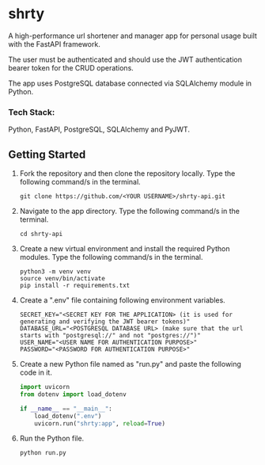 # shrty

A high-performance url shortener and manager app for personal usage built with the FastAPI framework.

The user must be authenticated and should use the JWT authentication bearer token for the CRUD operations.

The app uses PostgreSQL database connected via SQLAlchemy module in Python.

### Tech Stack:

Python, FastAPI, PostgreSQL, SQLAlchemy and PyJWT.

## Getting Started

1. Fork the repository and then clone the repository locally. Type the following command/s in the terminal.

   ```
   git clone https://github.com/<YOUR USERNAME>/shrty-api.git
   ```

2. Navigate to the app directory. Type the following command/s in the terminal.

   ```
   cd shrty-api
   ```

3. Create a new virtual environment and install the required Python modules. Type the following command/s in the terminal.
   ```
   python3 -m venv venv
   source venv/bin/activate
   pip install -r requirements.txt
   ```
4. Create a ".env" file containing following environment variables.
   ```
   SECRET_KEY="<SECRET KEY FOR THE APPLICATION> (it is used for generating and verifying the JWT bearer tokens)"
   DATABASE_URL="<POSTGRESQL DATABASE URL> (make sure that the url starts with "postgresql://" and not "postgres://")"
   USER_NAME="<USER NAME FOR AUTHENTICATION PURPOSE>"
   PASSWORD="<PASSWORD FOR AUTHENTICATION PURPOSE>"
   ```
5. Create a new Python file named as "run.py" and paste the following code in it.

   ```Python
   import uvicorn
   from dotenv import load_dotenv

   if __name__ == "__main__":
       load_dotenv(".env")
       uvicorn.run("shrty:app", reload=True)

   ```

6. Run the Python file.
   ```
   python run.py
   ```
